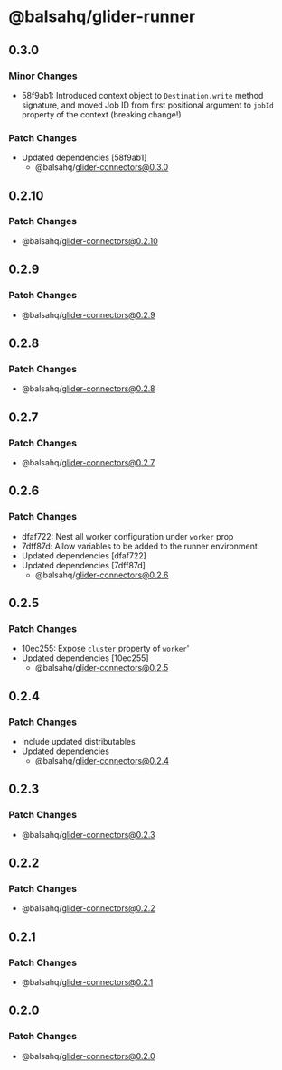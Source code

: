# @balsahq/glider-runner

## 0.3.0

### Minor Changes

- 58f9ab1: Introduced context object to `Destination.write` method signature, and moved Job ID from first positional argument to `jobId` property of the context (breaking change!)

### Patch Changes

- Updated dependencies [58f9ab1]
  - @balsahq/glider-connectors@0.3.0

## 0.2.10

### Patch Changes

- @balsahq/glider-connectors@0.2.10

## 0.2.9

### Patch Changes

- @balsahq/glider-connectors@0.2.9

## 0.2.8

### Patch Changes

- @balsahq/glider-connectors@0.2.8

## 0.2.7

### Patch Changes

- @balsahq/glider-connectors@0.2.7

## 0.2.6

### Patch Changes

- dfaf722: Nest all worker configuration under `worker` prop
- 7dff87d: Allow variables to be added to the runner environment
- Updated dependencies [dfaf722]
- Updated dependencies [7dff87d]
  - @balsahq/glider-connectors@0.2.6

## 0.2.5

### Patch Changes

- 10ec255: Expose `cluster` property of `worker`'
- Updated dependencies [10ec255]
  - @balsahq/glider-connectors@0.2.5

## 0.2.4

### Patch Changes

- Include updated distributables
- Updated dependencies
  - @balsahq/glider-connectors@0.2.4

## 0.2.3

### Patch Changes

- @balsahq/glider-connectors@0.2.3

## 0.2.2

### Patch Changes

- @balsahq/glider-connectors@0.2.2

## 0.2.1

### Patch Changes

- @balsahq/glider-connectors@0.2.1

## 0.2.0

### Patch Changes

- @balsahq/glider-connectors@0.2.0
